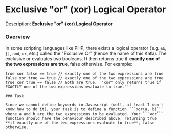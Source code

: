 # Exclusive "or" (xor) Logical Operator
Description:
**Exclusive "or" (xor) Logical Operator**
### Overview

In some scripting languages like PHP, there exists a logical operator (e.g. ```&&```, ```||```, ```and```, ```or```, etc.) called the "Exclusive Or" (hence the name of this Kata). The exclusive or evaluates two booleans. It then returns true if **exactly one of the two expressions are true**, false otherwise. For example:

```false xor false == false // since both are false
true xor false == true // exactly one of the two expressions are true
false xor true == true // exactly one of the two expressions are true
true xor true == false // Both are true.  "xor" only returns true if EXACTLY one of the two expressions evaluate to true.```

### Task

Since we cannot define keywords in Javascript (well, at least I don't know how to do it), your task is to define a function ```xor(a, b)``` where a and b are the two expressions to be evaluated. Your ```xor``` function should have the behaviour described above, returning true **if exactly one of the two expressions evaluate to true**, false otherwise.
